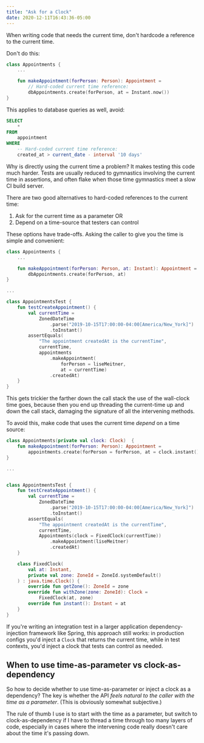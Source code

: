 ```yaml
---
title: "Ask for a Clock"
date: 2020-12-11T16:43:36-05:00
---
```


When writing code that needs the current time, don't hardcode a reference to
the current time.

<!--more-->

Don't do this:

```kt
class Appointments {
    ...

    fun makeAppointment(forPerson: Person): Appointment =
        // Hard-coded current time reference:
        dbAppointments.create(forPerson, at = Instant.now())
}
```

This applies to database queries as well, avoid:

```sql
SELECT
    *
FROM
    appointment
WHERE
    -- Hard-coded current time reference:
    created_at > current_date - interval '10 days'
```

Why is directly using the current time a problem? It makes testing this code
much harder. Tests are usually reduced to gymnastics involving the current time
in assertions, and often flake when those time gymnastics meet a slow CI build
server.

There are two good alternatives to hard-coded references to the current time:

1. Ask for the current time as a parameter OR
2. Depend on a time-source that testers can control

These options have trade-offs. Asking the caller to give you the time is simple
and convenient:

```kt
class Appointments {
    ...

    fun makeAppointment(forPerson: Person, at: Instant): Appointment =
        dbAppointments.create(forPerson, at)
}

...

class AppointmentsTest {
    fun testCreateAppointment() {
        val currentTime =
            ZonedDateTime
                .parse("2019-10-15T17:00:00-04:00[America/New_York]")
                .toInstant()
        assertEquals(
            "The appointment createdAt is the currentTime",
            currentTime,
            appointments
                .makeAppointment(
                    forPerson = liseMeitner,
                    at = currentTime)
                .createdAt)
    }
}
```

This gets trickier the farther down the call stack the use of the wall-clock
time goes, because then you end up threading the current-time up and down the
call stack, damaging the signature of all the intervening methods.

To avoid this, make code that uses the current time _depend_ on a time source:

```kt
class Appointments(private val clock: Clock)  {
    fun makeAppointment(forPerson: Person): Appointment =
        appointments.create(forPerson = forPerson, at = clock.instant())
}

...


class AppointmentsTest {
    fun testCreateAppointment() {
        val currentTime =
            ZonedDateTime
                .parse("2019-10-15T17:00:00-04:00[America/New_York]")
                .toInstant()
        assertEquals(
            "The appointment createdAt is the currentTime",
            currentTime,
            Appointments(clock = FixedClock(currentTime))
                .makeAppointment(liseMeitner)
                .createdAt)
    }

    class FixedClock(
        val at: Instant,
        private val zone: ZoneId = ZoneId.systemDefault()
    ) : java.time.Clock() {
        override fun getZone(): ZoneId = zone
        override fun withZone(zone: ZoneId): Clock =
            FixedClock(at, zone)
        override fun instant(): Instant = at
    }
}
```

If you're writing an integration test in a larger application
dependency-injection framework like Spring, this approach still works: in
production configs you'd inject a `Clock` that returns the current time, while
in test contexts, you'd inject a clock that tests can control as needed.

## When to use time-as-parameter vs clock-as-dependency

So how to decide whether to use time-as-parameter or inject a clock as a
dependency? The key is whether the API *feels natural to the caller with the
time as a parameter*. (This is obviously somewhat subjective.)

The rule of thumb I use is to start with the time as a parameter, but switch to
clock-as-dependency if I have to thread a time through too many layers of code,
especially in cases where the intervening code really doesn't care about the
time it's passing down.
